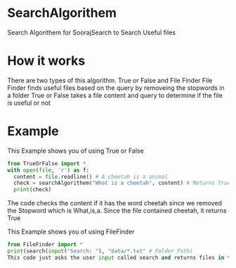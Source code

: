 # SearchAlgorithem
Search Algorithem for SoorajSearch to Search Useful files
# How it works 
There are two types of this algorithm. True or False and File Finder
File Finder finds useful files based on the query by removeing the stopwords in a folder
True or False takes a file content and query to determine if the file is useful or not
# Example
This Example shows you of using True or False
```python
from TrueOrFalse import *
with open(file, 'r') as f:
  content = file.readline() # A cheetah is a animal
  check = searchAlgorithem("What is a cheetah", content) # Returns True
  print(check)
```
The code checks the content if it has the word cheetah since we removed the Stopword which is What,is,a. Since the file contained cheetah, it returns True

This Example shows you of using FileFinder
```python
from FileFinder import *
print(search(input("Search: "), "data/*.txt" # Folder Path)
This code just asks the user input called search and returns files in the folder data with .txt files
```
